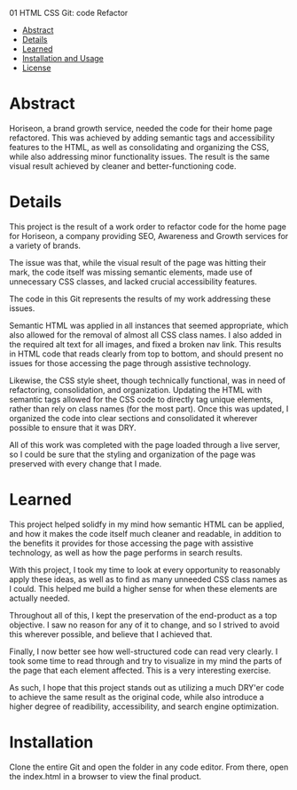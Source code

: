 01 HTML CSS Git: code Refactor

* [Abstract](#abstract)
* [Details ](#details)
* [Learned](#learned)
* [Installation and Usage](#installation)
* [License](#license)

# Abstract

Horiseon, a brand growth service, needed the code for their home page refactored. This was achieved by adding semantic tags and accessibility features to the HTML, as well as consolidating and organizing the CSS, while also addressing minor functionality issues. The result is the same visual result achieved by cleaner and better-functioning code. 

# Details

This project is the result of a work order to refactor code for the home page for Horiseon, a company providing SEO, Awareness and Growth services for a variety of brands. 

The issue was that, while the visual result of the page was hitting their mark, the code itself was missing semantic elements, made use of unnecessary CSS classes, and lacked crucial accessibility features. 

The code in this Git represents the results of my work addressing these issues. 

Semantic HTML was applied in all instances that seemed appropriate, which also allowed for the removal of almost all CSS class names. I also added in the required alt text for all images, and fixed a broken nav link. This results in HTML code that reads clearly from top to bottom, and should present no issues for those accessing the page through assistive technology. 

Likewise, the CSS style sheet, though technically functional, was in need of refactoring, consolidation, and organization. Updating the HTML with semantic tags allowed for the CSS code to directly tag unique elements, rather than rely on class names (for the most part). Once this was updated, I organized the code into clear sections and consolidated it wherever possible to ensure that it was DRY. 

All of this work was completed with the page loaded through a live server, so I could be sure that the styling and organization of the page was preserved with every change that I made. 

# Learned

This project helped solidfy in my mind how semantic HTML can be applied, and how it makes the code itself much cleaner and readable, in addition to the benefits it provides for those accessing the page with assistive technology, as well as how the page performs in search results. 

With this project, I took my time to look at every opportunity to reasonably apply these ideas, as well as to find as many unneeded CSS class names as I could. This helped me build a higher sense for when these elements are actually needed. 

Throughout all of this, I kept the preservation of the end-product as a top objective. I saw no reason for any of it to change, and so I strived to avoid this wherever possible, and believe that I achieved that. 

Finally, I now better see how well-structured code can read very clearly. I took some time to read through and try to visualize in my mind the parts of the page that each element affected. This is a very interesting exercise. 

As such, I hope that this project stands out as utilizing a much DRY'er code to achieve the same result as the original code, while also introduce a higher degree of readibility, accessibility, and search engine optimization. 

# Installation

Clone the entire Git and open the folder in any code editor. From there, open the index.html in a browser to view the final product. 
